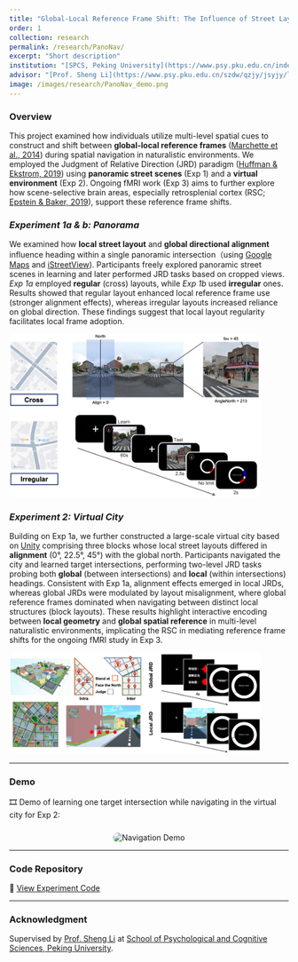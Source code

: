 ```yaml
---
title: "Global-Local Reference Frame Shift: The Influence of Street Layout on Heading in Spatial Navigation"
order: 1
collection: research
permalink: /research/PanoNav/
excerpt: "Short description"
institution: "[SPCS, Peking University](https://www.psy.pku.edu.cn/index.htm)"
advisor: "[Prof. Sheng Li](https://www.psy.pku.edu.cn/szdw/qzjy/jsyjy/ls/index.htm)"
image: /images/research/PanoNav_demo.png
---
```



### Overview
This project examined how individuals utilize multi-level spatial cues to construct and shift between **global-local reference frames** ([Marchette et al., 2014](https://www.nature.com/articles/nn.3834)) during spatial navigation in naturalistic environments. We employed the Judgment of Relative Direction (JRD) paradigm ([Huffman & Ekstrom, 2019](https://www.tandfonline.com/doi/full/10.1080/13875868.2018.1531869)) using **panoramic street scenes** (Exp 1) and a **virtual environment** (Exp 2). Ongoing fMRI work (Exp 3) aims to further explore how scene-selective brain areas, especially retrosplenial cortex (RSC; [Epstein & Baker, 2019](https://www.annualreviews.org/content/journals/10.1146/annurev-vision-091718-014809)), support these reference frame shifts. 

### *Experiment 1a & b: Panorama*
We examined how **local street layout** and **global directional alignment** influence heading within a single panoramic intersection（using [Google Maps](https://www.google.com/maps/) and [iStreetView](https://svd360.com/)). Participants freely explored panoramic street scenes in learning and later performed JRD tasks based on cropped views.
*Exp 1a* employed **regular** (cross) layouts, while *Exp 1b* used **irregular** ones. Results showed that regular layout enhanced local reference frame use (stronger alignment effects), whereas irregular layouts increased reliance on global direction. These findings suggest that local layout regularity facilitates local frame adoption. 

<img src="/images/research/Pano_demo.png" alt="Experiment 1" style="max-width: 90%; border-radius: 12px;">

### *Experiment 2: Virtual City*
Building on Exp 1a, we further constructed a large-scale virtual city based on [Unity](https://unity.com/) comprising three blocks whose local street layouts differed in **alignment** (0°, 22.5°, 45°) with the global north. Participants navigated the city and learned target intersections, performing two-level JRD tasks probing both **global** (between intersections) and **local** (within intersections) headings. Consistent with Exp 1a, alignment effects emerged in local JRDs, whereas global JRDs were modulated by layout misalignment, where global reference frames dominated when navigating between distinct local structures (block layouts). These results highlight interactive encoding between **local geometry** and **global spatial reference** in multi-level naturalistic environments, implicating the RSC in mediating reference frame shifts for the ongoing fMRI study in Exp 3.

<img src="/images/research/Nav_demo.png" alt="Experiment 2" style="max-width: 90%; border-radius: 12px;">

---

### Demo
🎞️ Demo of learning one target intersection while navigating in the virtual city for Exp 2:  
<p align="center">
  <img src="/assets/Nav_demo.gif" alt="Navigation Demo" width="80%" style="border-radius: 12px; margin-top: 10px;">
</p>

---

### Code Repository
🔗 [View Experiment Code](/code/project-1/)

---

### Acknowledgment
Supervised by [Prof. Sheng Li](https://www.psy.pku.edu.cn/szdw/qzjy/jsyjy/ls/index.htm) at [School of Psychological and Cognitive Sciences, Peking University](https://www.psy.pku.edu.cn/index.htm).  

